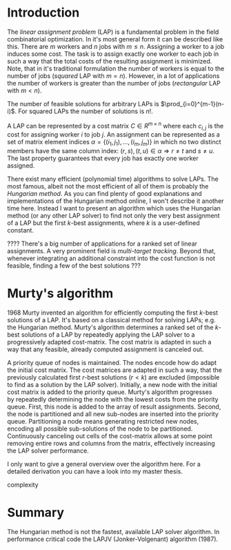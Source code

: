# Introduction
The *linear assignment problem* (LAP) is a fundamental problem in the field combinatorial optimization. In it's most general form it can be described like this. There are $m$ workers and $n$ jobs with $m\leq n$. Assigning a worker to a job induces some cost. The task is to assign exactly one worker to each job in such a way that the total costs of the resulting assignment is minimized. Note, that in it's traditional formulation the number of workers is equal to the number of jobs (*squared* LAP with $m=n$). However, in a lot of applications the number of workers  is greater than the number of jobs (*rectangular* LAP with $m<n$).

The number of feasible solutions for arbitrary LAPs is $\prod_{i=0}^{m-1}(n-i)$. For squared LAPs the number of solutions is $n!$.  

A LAP can be represented by a cost matrix $C\in R^{m\times n}$ where each $c_{i,j}$ is the cost for assigning worker $i$ to job $j$. An assignment can be represented as a set of matrix element indices $\alpha=\{(i_1,j_1),\ldots,(i_m,j_m)\}$ in which no two distinct members have the same column index: $(r,s),(t,u)\in\alpha\Rightarrow r\neq t$ and $s\neq u$. The last property guarantees that every job has exactly one worker assigned.

There exist many efficient (polynomial time) algorithms to solve LAPs. The most famous, albeit not the most efficient of all of them is probably the *Hungarian method*. As you can find plenty of good explanations and implementations of the Hungarian method online, I won't describe it another time here. Instead I want to present an algorithm which uses the Hungarian method (or any other LAP solver) to find not only the very best assignment of a LAP but the first $k$-best assignments, where $k$ is a user-defined constant.

???? There's a big number of applications for a ranked set of linear assignments. A very prominent field is *multi-target tracking*. Beyond that, whenever integrating an additional constraint into the cost function is not feasible, finding a few of the best solutions ???

# Murty's algorithm
1968 Murty invented an algorithm for efficiently computing the first $k$-best solutions of a LAP. It's based on a classical method for solving LAPs; e.g. the Hungarian method. Murty's algorithm determines a ranked set of the $k$-best solutions of a LAP by repeatedly applying the LAP solver to a progressively adapted cost-matrix. The cost matrix is adapted in such a way that any feasible, already computed assignment is canceled out.

A priority queue of nodes is maintained. The nodes encode how do adapt the initial cost matrix. The cost matrices are adapted in such a way, that the previously calculated first $r$-best solutions ($r < k$) are excluded (impossible to find as a solution by the LAP solver). Initially, a new node with the initial cost matrix is added to the priority queue. Murty's algorithm progresses by repeatedly determining the node with the lowest costs from the priority queue. First, this node is added to the array of result assignments. Second, the node is partitioned and all new sub-nodes are inserted into the priority queue. Partitioning a node means generating restricted new nodes, encoding all possible sub-solutions of the node to be partitioned. Continuously canceling out cells of the cost-matrix allows at some point removing entire rows and columns from the matrix, effectively increasing the LAP solver performance.

I only want to give a general overview over the algorithm here. For a detailed derivation you can have a look into my master thesis.

complexity

# Summary

The Hungarian method is not the fastest, available LAP solver algorithm. In performance critical code the LAPJV (Jonker-Volgenant) algorithm (1987).